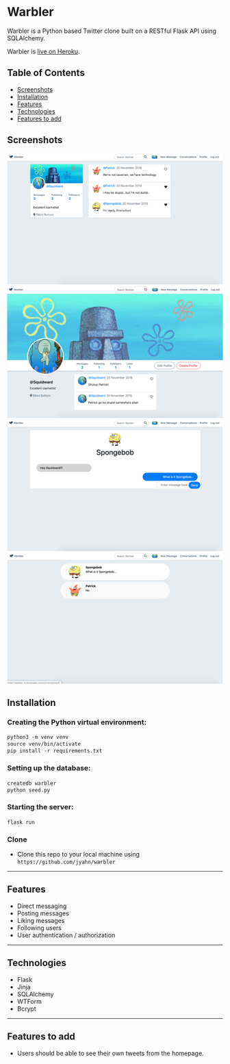 # Warbler

Warbler is a Python based Twitter clone built on a RESTful Flask API using SQLAlchemy.

Warbler is [live on Heroku](https://warbler-ja.herokuapp.com/).

## Table of Contents
- [Screenshots](#screenshots)
- [Installation](#installation)
- [Features](#features)
- [Technologies](#technologies)
- [Features to add](#features-to-add)

## Screenshots

![Alt text](/static/images/warbler1.png?raw=true "Home")
![Alt text](/static/images/warbler2.png?raw=true "Profile")
![Alt text](/static/images/warbler3.png?raw=true "DM")
![Alt text](/static/images/warbler4.png?raw=true "Conversations")

## Installation
### Creating the Python virtual environment:  

```shell
python3 -m venv venv
source venv/bin/activate
pip install -r requirements.txt
```

### Setting up the database:

```shell
createdb warbler
python seed.py
```

### Starting the server:

```shell
flask run
```

### Clone

- Clone this repo to your local machine using `https://github.com/jyahn/warbler`

---

## Features

- Direct messaging
- Posting messages
- Liking messages
- Following users
- User authentication / authorization


---

## Technologies

- Flask
- Jinja
- SQLAlchemy
- WTForm
- Bcrypt

--- 

## Features to add

- Users should be able to see their own tweets from the homepage.
